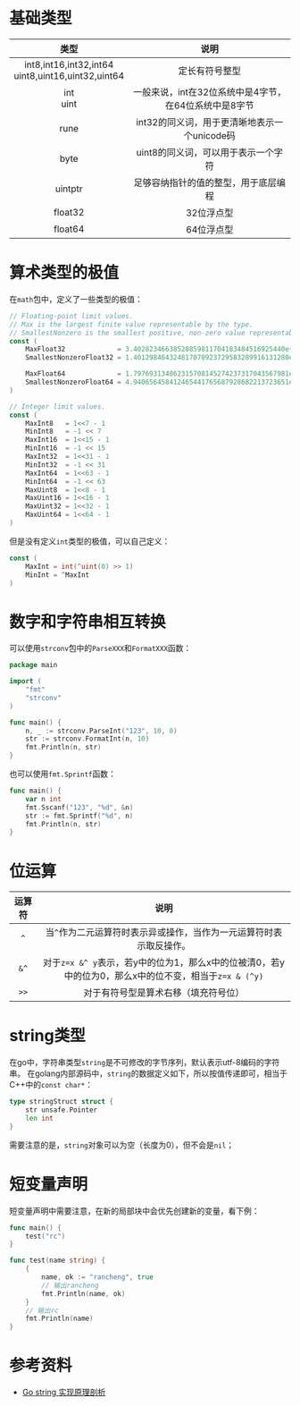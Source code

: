# 基础类型

| 类型 | 说明 |
| :---: | :---: |
| int8,int16,int32,int64<br>uint8,uint16,uint32,uint64 | 定长有符号整型 |
| int<br>uint | 一般来说，int在32位系统中是4字节，在64位系统中是8字节 |
| rune | int32的同义词，用于更清晰地表示一个unicode码 |
| byte | uint8的同义词，可以用于表示一个字符 |
| uintptr | 足够容纳指针的值的整型，用于底层编程 |
| float32 | 32位浮点型 |
| float64 | 64位浮点型 |

# 算术类型的极值

在`math`包中，定义了一些类型的极值：

```go
// Floating-point limit values.
// Max is the largest finite value representable by the type.
// SmallestNonzero is the smallest positive, non-zero value representable by the type.
const (
	MaxFloat32             = 3.40282346638528859811704183484516925440e+38  // 2**127 * (2**24 - 1) / 2**23
	SmallestNonzeroFloat32 = 1.401298464324817070923729583289916131280e-45 // 1 / 2**(127 - 1 + 23)

	MaxFloat64             = 1.797693134862315708145274237317043567981e+308 // 2**1023 * (2**53 - 1) / 2**52
	SmallestNonzeroFloat64 = 4.940656458412465441765687928682213723651e-324 // 1 / 2**(1023 - 1 + 52)
)

// Integer limit values.
const (
	MaxInt8   = 1<<7 - 1
	MinInt8   = -1 << 7
	MaxInt16  = 1<<15 - 1
	MinInt16  = -1 << 15
	MaxInt32  = 1<<31 - 1
	MinInt32  = -1 << 31
	MaxInt64  = 1<<63 - 1
	MinInt64  = -1 << 63
	MaxUint8  = 1<<8 - 1
	MaxUint16 = 1<<16 - 1
	MaxUint32 = 1<<32 - 1
	MaxUint64 = 1<<64 - 1
)
```

但是没有定义`int`类型的极值，可以自己定义：

```go
const (
    MaxInt = int(^uint(0) >> 1)
    MinInt = ^MaxInt
)
```

# 数字和字符串相互转换

可以使用`strconv`包中的`ParseXXX`和`FormatXXX`函数：

```go
package main

import (
	"fmt"
	"strconv"
)

func main() {
	n, _ := strconv.ParseInt("123", 10, 0)
	str := strconv.FormatInt(n, 10)
	fmt.Println(n, str)
}

```

也可以使用`fmt.Sprintf`函数：

```go
func main() {
	var n int
	fmt.Sscanf("123", "%d", &n)
	str := fmt.Sprintf("%d", n)
	fmt.Println(n, str)
}

```

# 位运算

| 运算符 | 说明 |
| :---: | :---: |
| `^` | 当`^`作为二元运算符时表示异或操作，当作为一元运算符时表示取反操作。 |
| `&^` | 对于`z=x &^ y`表示，若y中的位为1，那么x中的位被清0，若y中的位为0，那么x中的位不变，相当于`z=x & (^y)` |
| `>>` | 对于有符号型是算术右移（填充符号位） |

# string类型

在go中，字符串类型`string`是不可修改的字节序列，默认表示utf-8编码的字符串。
在golang内部源码中，`string`的数据定义如下，所以按值传递即可，相当于C++中的`const char*`：

```go
type stringStruct struct {
	str unsafe.Pointer
	len int
}
```

需要注意的是，`string`对象可以为空（长度为0），但不会是`nil`；

# 短变量声明

短变量声明中需要注意，在新的局部块中会优先创建新的变量，看下例：

```go
func main() {
	test("rc")
}

func test(name string) {
	{
		name, ok := "rancheng", true
		// 输出rancheng
		fmt.Println(name, ok)
	}
	// 输出rc
	fmt.Println(name)
}

```

# 参考资料

- [Go string 实现原理剖析](https://blog.csdn.net/weixin_33769207/article/details/91699678)
